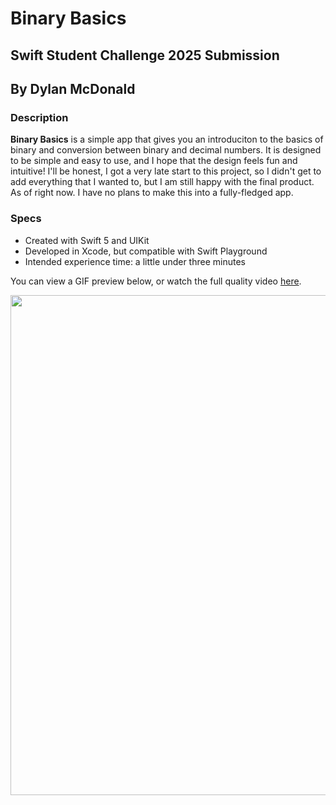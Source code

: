 # Binary Basics
## Swift Student Challenge 2025 Submission
## By Dylan McDonald

### Description
**Binary Basics** is a simple app that gives you an introduciton to the basics of binary and conversion between binary and decimal numbers. It is designed to be simple and easy to use, and I hope that the design feels fun and intuitive! I'll be honest, I got a very late start to this project, so I didn't get to add everything that I wanted to, but I am still happy with the final product. As of right now. I have no plans to make this into a fully-fledged app.

### Specs
- Created with Swift 5 and UIKit
- Developed in Xcode, but compatible with Swift Playground
- Intended experience time: a little under three minutes

You can view a GIF preview below, or watch the full quality video [here](https://www.youtube.com/watch?v=TaPl-5Srlq4).

<img src="/Resources/Videos/BinaryBasicsGIF.gif" height="800">
